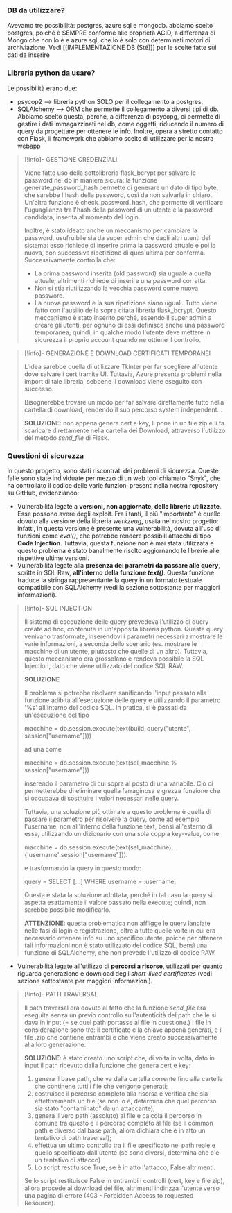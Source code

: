 
### DB da utilizzare?
Avevamo tre possibilità: postgres, azure sql e mongodb. abbiamo scelto postgres, poiché è SEMPRE conforme  alle proprietà ACID, a differenza di Mongo che non lo è e azure sql, che lo è solo con determinati motori di archiviazione. Vedi [[IMPLEMENTAZIONE DB (Sté)]] per le scelte fatte sui dati da inserire

### Libreria python da usare?
Le possibilità erano due:
- psycop2 --> libreria python SOLO per il collegamento a postgres. 
- SQLAlchemy --> ORM che permette il collegamento a diversi tipi di db. Abbiamo scelto questa, perché, a differenza di psycopg, ci permette di gestire i dati immagazzinati nel db, come oggetti, riducendo il numero di query da progettare per ottenere le info. Inoltre, opera a stretto contatto con Flask, il framework che abbiamo scelto di utilizzare per la nostra webapp

>[!info]- GESTIONE CREDENZIALI
>
> Viene fatto uso della sottolibreria flask_bcrypt per salvare le password nel db in maniera sicura: la funzione generate_password_hash permette di generare un dato di tipo byte, che sarebbe l'hash della password, così da non salvarla in chiaro. Un'altra funzione è check_password_hash, che permette di verificare l'uguaglianza tra l'hash della password di un utente e la password candidata, inserita al momento del login.
> 
> Inoltre, è stato ideato anche un meccanismo per cambiare la password, usufruibile sia da super admin che dagli altri utenti del sistema: esso richiede di inserire prima la password attuale e poi la nuova, con successiva ripetizione di ques'ultima per conferma. Successivamente controlla che:
> - La prima password inserita (old password) sia uguale a quella attuale; altrimenti richiede di inserire una password corretta.  
> - Non si stia riutilizzando la vecchia password come nuova password.
> - La nuova password e la sua ripetizione siano uguali.
> Tutto viene fatto con l'ausilio della sopra citata libreria flask_bcrypt.
> Questo meccanismo è stato inserito perché, essendo il super admin a creare gli utenti, per ognuno di essi definisce anche una password temporanea; quindi, in qualche modo l'utente deve mettere in sicurezza il proprio account quando ne ottiene il controllo.

>[!info]- GENERAZIONE E DOWNLOAD CERTIFICATI TEMPORANEI
>
>L'idea sarebbe quella di utilizzare Tkinter per far scegliere all'utente dove salvare i cert tramite UI. Tuttavia, Azure presenta problemi nella import di tale libreria, sebbene il download viene eseguito con successo. 
>
>Bisognerebbe trovare un modo per far salvare direttamente tutto nella cartella di download, rendendo il suo percorso system independent...
>
>**SOLUZIONE**: non appena genera cert e key, li pone in un file zip e li fa scaricare direttamente nella cartella dei Download, attraverso l'utilizzo del metodo *send_file* di Flask.
>

### Questioni di sicurezza
In questo progetto, sono stati riscontrati dei problemi di sicurezza. Queste falle sono state individuate per mezzo di un web tool chiamato "Snyk", che ha controllato il codice delle varie funzioni presenti nella nostra repository su GitHub, evidenziando:

- Vulnerabilità legate a **versioni, non aggiornate, delle librerie utilizzate**. Esse possono avere degli exploit. Fra i tanti, il più "importante" è quello dovuto alla versione della libreria *werkzeug*, usata nel nostro progetto: infatti, in questa versione è presente una vulnerabilità, dovuta all'uso di funzioni come *eval()*, che potrebbe rendere possibili attacchi di tipo **Code Injection**. Tuttavia, questa funzione non è mai stata utilizzata e questo problema è stato banalmente risolto aggiornando le librerie alle rispettive ultime versioni.
- Vulnerabilità legate alla **presenza dei parametri da passare alle query**, scritte in SQL Raw, **all'interno della funzione *text()***. Questa funzione traduce la stringa rappresentante la query in un formato testuale compatibile con SQLAlchemy (vedi la sezione sottostante per maggiori informazioni). 

>[!info]- SQL INJECTION
>
>Il sistema di esecuzione delle query prevedeva l'utilizzo di query create ad hoc, contenute in un'apposita libreria python. Queste query venivano trasformate, inserendovi i parametri necessari a mostrare le varie informazioni, a seconda dello scenario (es. mostrare le macchine di un utente, piuttosto che quelle di un altro). Tuttavia, questo meccanismo era grossolano e rendeva possibile la SQL Injection, dato che viene utilizzato del codice SQL RAW. 
>
>**SOLUZIONE**
>
>Il problema si potrebbe risolvere sanificando l'input passato alla funzione adibita all'esecuzione delle query e utilizzando il parametro '%s' all'interno del codice SQL. In pratica, si è passati da un'esecuzione del tipo
>
>	macchine = db.session.execute(text(build_query("utente", session["username"])))
>	
>ad una come
>
>	macchine = db.session.execute(text(sel_macchine % session["username"]))
>
>inserendo il parametro di cui sopra al posto di una variabile. Ciò ci permetterebbe di eliminare quella farraginosa e grezza funzione che si occupava di sostituire i valori necessari nelle query.
>
>Tuttavia, una soluzione più ottimale a questo problema è quella di passare il parametro per risolvere la query, come ad esempio l'username, non all'interno della funzione text, bensì all'esterno di essa, utilizzando un dizionario con una sola coppia key-value, come
>
>	macchine = db.session.execute(text(sel_macchine), {'username':session["username"]}).
>
>e trasformando la query in questo modo:
>
>	query = SELECT [...] WHERE username = :username;
>
>Questa è stata la soluzione adottata, perché in tal caso la query si aspetta esattamente il valore passato nella execute; quindi, non sarebbe possibile modificarlo.
>
>**ATTENZIONE**: questa problematica non affligge le query lanciate nelle fasi di login e registrazione, oltre a tutte quelle volte in cui era necessario ottenere info su uno specifico utente, poiché per ottenere tali informazioni non è stato utilizzato del codice SQL, bensì una funzione di SQLAlchemy, che non prevede l'utilizzo di codice RAW.

- Vulnerabilità legate all'utilizzo di **percorsi a risorse**, utilizzati per quanto riguarda generazione e download degli *short-lived certificates* (vedi sezione sottostante per maggiori informazioni).  

>[!info]- PATH TRAVERSAL 
>
>Il path traversal era dovuto al fatto che la funzione *send_file* era eseguita senza un previo controllo sull'autenticità del path che le si dava in input (= se quel path portasse ai file in questione.)
>I file in considerazione sono tre: il certificato e la chiave appena generati, e il file .zip che contiene entrambi e che viene creato successivamente alla loro generazione.
>
>**SOLUZIONE**: è stato creato uno script che, di volta in volta, dato in input il path ricevuto dalla funzione che genera cert e key:
>	1) genera il base path, che va dalla cartella corrente fino alla cartella che continene tutti i file che vengono generati;
>	2) costruisce il percorso completo alla risorsa e verifica che sia effettivamente un file (se non lo è, determina che quel percorso sia stato "contaminato" da un attaccante);
>	3) genera il vero path (assoluto) al file e calcola il percorso in comune tra questo e il percorso completo al file (se il common path è diverso dal base path, allora dichiara che è in atto un tentativo di path traversal);
>	4) effettua un ultimo controllo tra il file specificato nel path reale e quello specificato dall'utente (se sono diversi, determina che c'è un tentativo di attacco)
>	5) Lo script restituisce True, se è in atto l'attacco, False altrimenti.
>
>Se lo script restituisce False in entrambi i controlli (cert, key e file zip), allora procede al download del file, altrimenti indirizza l'utente verso una pagina di errore (403 - Forbidden Access to requested Resource).





